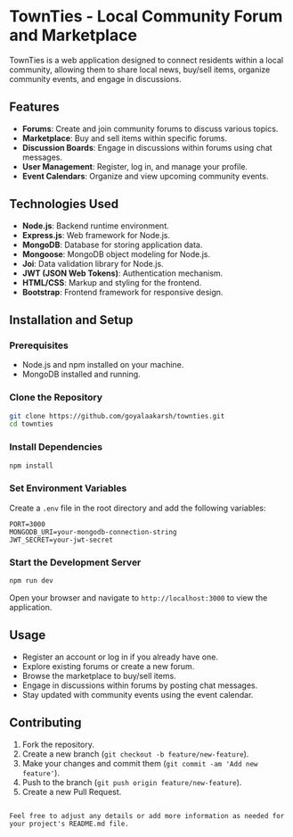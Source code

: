 # TownTies - Local Community Forum and Marketplace

TownTies is a web application designed to connect residents within a local community, allowing them to share local news, buy/sell items, organize community events, and engage in discussions.

## Features

- **Forums**: Create and join community forums to discuss various topics.
- **Marketplace**: Buy and sell items within specific forums.
- **Discussion Boards**: Engage in discussions within forums using chat messages.
- **User Management**: Register, log in, and manage your profile.
- **Event Calendars**: Organize and view upcoming community events.

## Technologies Used

- **Node.js**: Backend runtime environment.
- **Express.js**: Web framework for Node.js.
- **MongoDB**: Database for storing application data.
- **Mongoose**: MongoDB object modeling for Node.js.
- **Joi**: Data validation library for Node.js.
- **JWT (JSON Web Tokens)**: Authentication mechanism.
- **HTML/CSS**: Markup and styling for the frontend.
- **Bootstrap**: Frontend framework for responsive design.

## Installation and Setup

### Prerequisites

- Node.js and npm installed on your machine.
- MongoDB installed and running.

### Clone the Repository

```bash
git clone https://github.com/goyalaakarsh/townties.git
cd townties
```

### Install Dependencies

```bash
npm install
```

### Set Environment Variables

Create a `.env` file in the root directory and add the following variables:

```
PORT=3000
MONGODB_URI=your-mongodb-connection-string
JWT_SECRET=your-jwt-secret
```

### Start the Development Server

```bash
npm run dev
```

Open your browser and navigate to `http://localhost:3000` to view the application.

## Usage

- Register an account or log in if you already have one.
- Explore existing forums or create a new forum.
- Browse the marketplace to buy/sell items.
- Engage in discussions within forums by posting chat messages.
- Stay updated with community events using the event calendar.

## Contributing

1. Fork the repository.
2. Create a new branch (`git checkout -b feature/new-feature`).
3. Make your changes and commit them (`git commit -am 'Add new feature'`).
4. Push to the branch (`git push origin feature/new-feature`).
5. Create a new Pull Request.
```

Feel free to adjust any details or add more information as needed for your project's README.md file.
